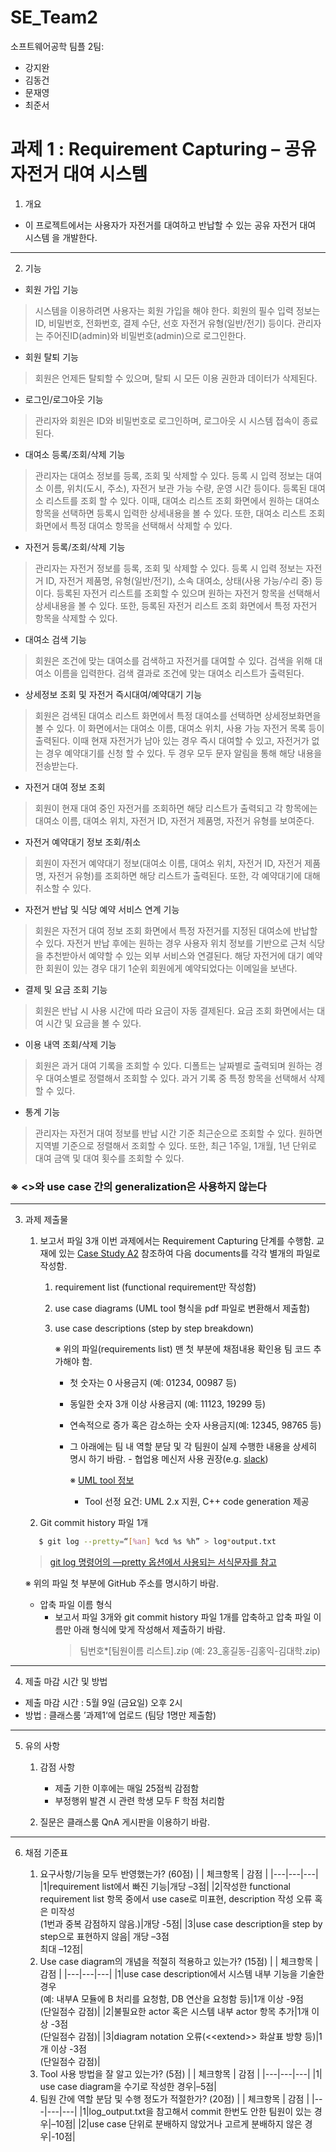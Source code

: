 # SE_Team2

소프트웨어공학 팀플 2팀:

- 강지완
- 김동건
- 문재영
- 최준서

# 과제 1 : Requirement Capturing – 공유 자전거 대여 시스템

1.  개요

- 이 프로젝트에서는 사용자가 자전거를 대여하고 반납할 수 있는 공유 자전거 대여 시스템 을 개발한다.

---

2.  기능

- 회원 가입 기능

> 시스템을 이용하려면 사용자는 회원 가입을 해야 한다.
> 회원의 필수 입력 정보는 ID, 비밀번호, 전화번호, 결제 수단, 선호 자전거 유형(일반/전기) 등이다.
> 관리자는 주어진ID(admin)와 비밀번호(admin)으로 로그인한다.

- 회원 탈퇴 기능

> 회원은 언제든 탈퇴할 수 있으며, 탈퇴 시 모든 이용 권한과 데이터가 삭제된다.

- 로그인/로그아웃 기능

> 관리자와 회원은 ID와 비밀번호로 로그인하며, 로그아웃 시 시스템 접속이 종료된다.

- 대여소 등록/조회/삭제 기능

> 관리자는 대여소 정보를 등록, 조회 및 삭제할 수 있다.
> 등록 시 입력 정보는 대여소 이름, 위치(도시, 주소), 자전거 보관 가능 수량, 운영 시간 등이다.
> 등록된 대여소 리스트를 조회 할 수 있다.
> 이때, 대여소 리스트 조회 화면에서 원하는 대여소 항목을 선택하면 등록시 입력한 상세내용을 볼 수 있다.
> 또한, 대여소 리스트 조회 화면에서 특정 대여소 항목을 선택해서 삭제할 수 있다.

- 자전거 등록/조회/삭제 기능

> 관리자는 자전거 정보를 등록, 조회 및 삭제할 수 있다.
> 등록 시 입력 정보는 자전거 ID, 자전거 제품명, 유형(일반/전기), 소속 대여소, 상태(사용 가능/수리 중) 등이다.
> 등록된 자전거 리스트를 조회할 수 있으며 원하는 자전거 항목을 선택해서 상세내용을 볼 수 있다.
> 또한, 등록된 자전거 리스트 조회 화면에서 특정 자전거 항목을 삭제할 수 있다.

- 대여소 검색 기능

> 회원은 조건에 맞는 대여소를 검색하고 자전거를 대여할 수 있다.
> 검색을 위해 대여소 이름을 입력한다.
> 검색 결과로 조건에 맞는 대여소 리스트가 출력된다.

- 상세정보 조회 및 자전거 즉시대여/예약대기 기능

> 회원은 검색된 대여소 리스트 화면에서 특정 대여소를 선택하면 상세정보화면을 볼 수 있다.
> 이 화면에서는 대여소 이름, 대여소 위치, 사용 가능 자전거 목록 등이 출력된다.
> 이때 현재 자전거가 남아 있는 경우 즉시 대여할 수 있고, 자전거가 없는 경우 예약대기를 신청 할 수 있다.
> 두 경우 모두 문자 알림을 통해 해당 내용을 전송받는다.

- 자전거 대여 정보 조회

> 회원이 현재 대여 중인 자전거를 조회하면 해당 리스트가 출력되고 각 항목에는 대여소 이름, 대여소 위치, 자전거 ID, 자전거 제품명, 자전거 유형를 보여준다.

- 자전거 예약대기 정보 조회/취소

> 회원이 자전거 예약대기 정보(대여소 이름, 대여소 위치, 자전거 ID, 자전거 제품명, 자전거 유형)를 조회하면 해당 리스트가 출력된다.
> 또한, 각 예약대기에 대해 취소할 수 있다.

- 자전거 반납 및 식당 예약 서비스 연계 기능

> 회원은 자전거 대여 정보 조회 화면에서 특정 자전거를 지정된 대여소에 반납할 수 있다.
> 자전거 반납 후에는 원하는 경우 사용자 위치 정보를 기반으로 근처 식당을 추천받아서 예약할 수 있는 외부 서비스와 연결된다.
> 해당 자전거에 대기 예약한 회원이 있는 경우 대기 1순위 회원에게 예약되었다는 이메일을 보낸다.

- 결제 및 요금 조회 기능

> 회원은 반납 시 사용 시간에 따라 요금이 자동 결제된다.
> 요금 조회 화면에서는 대여 시간 및 요금을 볼 수 있다.

- 이용 내역 조회/삭제 기능

> 회원은 과거 대여 기록을 조회할 수 있다.
> 디폴트는 날짜별로 출력되며 원하는 경우 대여소별로 정렬해서 조회할 수 있다.
> 과거 기록 중 특정 항목을 선택해서 삭제할 수 있다.

- 통계 기능

> 관리자는 자전거 대여 정보를 반납 시간 기준 최근순으로 조회할 수 있다.
> 원하면 지역별 기준으로 정렬해서 조회할 수 있다.
> 또한, 최근 1주일, 1개월, 1년 단위로 대여 금액 및 대여 횟수를 조회할 수 있다.

### ※ <<include>>와 use case 간의 generalization은 사용하지 않는다

---

3.  과제 제출물

    1.  보고서 파일 3개
        이번 과제에서는 Requirement Capturing 단계를 수행함.
        교재에 있는 [Case Study A2](https://books.google.co.kr/books?id=lMovEAAAQBAJ&pg=PA169&hl=ko&source=gbs_toc_r&cad=3#v=onepage&q&f=false) 참조하여 다음 documents를 각각 별개의 파일로 작성함.

        1.  requirement list (functional requirement만 작성함)
        2.  use case diagrams (UML tool 형식을 pdf 파일로 변환해서 제출함)
        3.  use case descriptions (step by step breakdown)

            ※ 위의 파일(requirements list) 맨 첫 부분에 채점내용 확인용 팀 코드 추가해야 함.

            - 첫 숫자는 0 사용금지 (예: 01234, 00987 등)
            - 동일한 숫자 3개 이상 사용금지 (예: 11123, 19299 등)
            - 연속적으로 증가 혹은 감소하는 숫자 사용금지(예: 12345, 98765 등)
            - 그 아래에는 팀 내 역할 분담 및 각 팀원이 실제 수행한 내용을 상세히 명시
              하기 바람. - 협업용 메신저 사용 권장(e.g. [slack](http://slack.com))

              ※ [UML tool 정보](https://en.wikipedia.org/wiki/List_of_Unified_Modeling_Language_tools)

              - Tool 선정 요건: UML 2.x 지원, C++ code generation 제공

    2.  Git commit history 파일 1개

    ```bash
       $ git log --pretty=“[%an] %cd %s %h” > log*output.txt
    ```

    > [git log 명령어의 —pretty 옵션에서 사용되는 서식문자를 참고](https://git-scm.com/book/en/v2/Git-Basics-Viewing-the-Commit-History)

    ※ 위의 파일 첫 부분에 GitHub 주소를 명시하기 바람.

    - 압축 파일 이름 형식
      - 보고서 파일 3개와 git commit history 파일 1개를 압축하고 압축 파일 이름만 아래 형식에 맞게 작성해서 제출하기 바람.
        > 팀번호\*[팀원이름 리스트].zip
        > (예: 23\_홍길동-김홍익-김대학.zip)

---

4.  제출 마감 시간 및 방법

- 제출 마감 시간 : 5월 9일 (금요일) 오후 2시
- 방법 : 클래스룸 ’과제1‘에 업로드 (팀당 1명만 제출함)

---

5.  유의 사항

    1. 감점 사항

       - 제출 기한 이후에는 매일 25점씩 감점함
       - 부정행위 발견 시 관련 학생 모두 F 학점 처리함

    2. 질문은 클래스룸 QnA 게시판을 이용하기 바람.

---

6. 채점 기준표

   1. 요구사항/기능을 모두 반영했는가? (60점)
      | | 체크항목 | 감점 |
      |---|---|---|
      |1|requirement list에서 빠진 기능|개당 –3점|
      |2|작성한 functional requirement list 항목 중에서 use case로 미표현, description 작성 오류 혹은 미작성<br>(1번과 중복 감점하지 않음.)|개당 -5점|
      |3|use case description을 step by step으로 표현하지 않음| 개당 –3점<br>최대 –12점|
   2. Use case diagram의 개념을 적절히 적용하고 있는가? (15점)
      | | 체크항목 | 감점 |
      |---|---|---|
      |1|use case description에서 시스템 내부 기능을 기술한 경우<br>(예: 내부A 모듈에 B 처리를 요청함, DB 연산을 요청함 등)|1개 이상 -9점<br>(단일점수 감점)|
      |2|불필요한 actor 혹은 시스템 내부 actor 항목 추가|1개 이상 -3점<br>(단일점수 감점)|
      |3|diagram notation 오류(&#60;&#60;extend&#62;&#62; 화살표 방향 등)|1개 이상 -3점<br>(단일점수 감점)|
   3. Tool 사용 방법을 잘 알고 있는가? (5점)
      | | 체크항목 | 감점 |
      |---|---|---|
      |1| use case diagram을 수기로 작성한 경우|–5점|
   4. 팀원 간에 역할 분담 및 수행 정도가 적절한가? (20점)
      | | 체크항목 | 감점 |
      |---|---|---|
      |1|log_output.txt을 참고해서 commit 한번도 안한 팀원이 있는 경우|–10점|
      |2|use case 단위로 분배하지 않았거나 고르게 분배하지 않은 경우|-10점|
